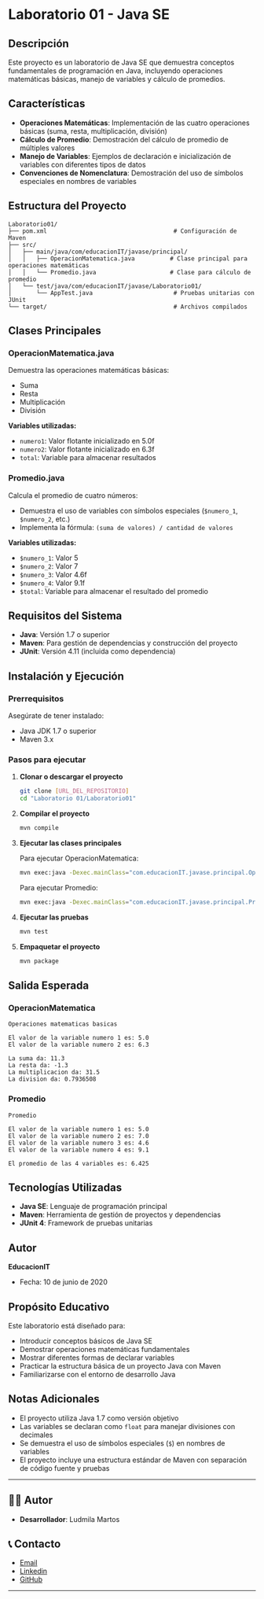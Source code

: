 # Laboratorio 01 - Java SE

## Descripción

Este proyecto es un laboratorio de Java SE que demuestra conceptos fundamentales de programación en Java, incluyendo operaciones matemáticas básicas, manejo de variables y cálculo de promedios.

## Características

- **Operaciones Matemáticas**: Implementación de las cuatro operaciones básicas (suma, resta, multiplicación, división)
- **Cálculo de Promedio**: Demostración del cálculo de promedio de múltiples valores
- **Manejo de Variables**: Ejemplos de declaración e inicialización de variables con diferentes tipos de datos
- **Convenciones de Nomenclatura**: Demostración del uso de símbolos especiales en nombres de variables

## Estructura del Proyecto

```
Laboratorio01/
├── pom.xml                                    # Configuración de Maven
├── src/
│   ├── main/java/com/educacionIT/javase/principal/
│   │   ├── OperacionMatematica.java          # Clase principal para operaciones matemáticas
│   │   └── Promedio.java                     # Clase para cálculo de promedio
│   └── test/java/com/educacionIT/javase/Laboratorio01/
│       └── AppTest.java                       # Pruebas unitarias con JUnit
└── target/                                    # Archivos compilados
```

## Clases Principales

### OperacionMatematica.java
Demuestra las operaciones matemáticas básicas:
- Suma
- Resta
- Multiplicación
- División

**Variables utilizadas:**
- `numero1`: Valor flotante inicializado en 5.0f
- `numero2`: Valor flotante inicializado en 6.3f
- `total`: Variable para almacenar resultados

### Promedio.java
Calcula el promedio de cuatro números:
- Demuestra el uso de variables con símbolos especiales (`$numero_1`, `$numero_2`, etc.)
- Implementa la fórmula: `(suma de valores) / cantidad de valores`

**Variables utilizadas:**
- `$numero_1`: Valor 5
- `$numero_2`: Valor 7
- `$numero_3`: Valor 4.6f
- `$numero_4`: Valor 9.1f
- `$total`: Variable para almacenar el resultado del promedio

## Requisitos del Sistema

- **Java**: Versión 1.7 o superior
- **Maven**: Para gestión de dependencias y construcción del proyecto
- **JUnit**: Versión 4.11 (incluida como dependencia)

## Instalación y Ejecución

### Prerrequisitos
Asegúrate de tener instalado:
- Java JDK 1.7 o superior
- Maven 3.x

### Pasos para ejecutar

1. **Clonar o descargar el proyecto**
   ```bash
   git clone [URL_DEL_REPOSITORIO]
   cd "Laboratorio 01/Laboratorio01"
   ```

2. **Compilar el proyecto**
   ```bash
   mvn compile
   ```

3. **Ejecutar las clases principales**

   Para ejecutar OperacionMatematica:
   ```bash
   mvn exec:java -Dexec.mainClass="com.educacionIT.javase.principal.OperacionMatematica"
   ```

   Para ejecutar Promedio:
   ```bash
   mvn exec:java -Dexec.mainClass="com.educacionIT.javase.principal.Promedio"
   ```

4. **Ejecutar las pruebas**
   ```bash
   mvn test
   ```

5. **Empaquetar el proyecto**
   ```bash
   mvn package
   ```

## Salida Esperada

### OperacionMatematica
```
Operaciones matematicas basicas

El valor de la variable numero 1 es: 5.0
El valor de la variable numero 2 es: 6.3

La suma da: 11.3
La resta da: -1.3
La multiplicacion da: 31.5
La division da: 0.7936508
```

### Promedio
```
Promedio

El valor de la variable numero 1 es: 5.0
El valor de la variable numero 2 es: 7.0
El valor de la variable numero 3 es: 4.6
El valor de la variable numero 4 es: 9.1

El promedio de las 4 variables es: 6.425
```

## Tecnologías Utilizadas

- **Java SE**: Lenguaje de programación principal
- **Maven**: Herramienta de gestión de proyectos y dependencias
- **JUnit 4**: Framework de pruebas unitarias

## Autor

**EducacionIT**
- Fecha: 10 de junio de 2020

## Propósito Educativo

Este laboratorio está diseñado para:
- Introducir conceptos básicos de Java SE
- Demostrar operaciones matemáticas fundamentales
- Mostrar diferentes formas de declarar variables
- Practicar la estructura básica de un proyecto Java con Maven
- Familiarizarse con el entorno de desarrollo Java

## Notas Adicionales

- El proyecto utiliza Java 1.7 como versión objetivo
- Las variables se declaran como `float` para manejar divisiones con decimales
- Se demuestra el uso de símbolos especiales (`$`) en nombres de variables
- El proyecto incluye una estructura estándar de Maven con separación de código fuente y pruebas

---

## 👨‍💻 Autor

- **Desarrollador**: Ludmila Martos

## 📞 Contacto

-  [Email](ludmilamartos@gmail.com)
-  [Linkedin](https://www.linkedin.com/in/ludmimar89/)
- [GitHub](https://github.com/Ludmimar)

---
